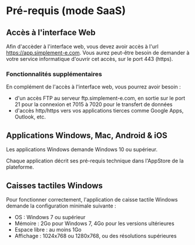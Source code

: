 # Pré-requis (mode SaaS)

## Accès à l'interface Web

Afin d'accèder à l'interface web, vous devez avoir accès à l'url https://app.simplement-e.com. Vous aurez peut-être besoin de demander à votre service informatique d'ouvrir cet accès, sur le port 443 (https). 

### Fonctionnalités supplémentaires

En complément de l'accès à l'interface web, vous pourrez avoir besoin :

* d'un accès FTP au serveur ftp.simplement-e.com, en sortie sur le port 21 pour la connexion et 7015 à 7020 pour le transfert de données
* d'accès http/https vers vos applications tierces comme Google Apps, Outlook, etc.

## Applications Windows, Mac, Android & iOS

Les applications Windows demande Windows 10 ou supérieur. 

Chaque application décrit ses pré-requis technique dans l'AppStore de la plateforme.

## Caisses tactiles Windows

Pour fonctionner correctement, l'application de caisse tactile Windows demande la configuration minimale suivante :

* OS : Windows 7 ou supérieur
* Mémoire : 2Go pour Windows 7, 4Go pour les versions ultérieures
* Espace libre : au moins 1Go
* Affichage : 1024x768 ou 1280x768, ou des résolutions supérieures